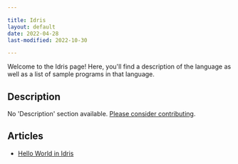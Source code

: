```yaml
---

title: Idris
layout: default
date: 2022-04-28
last-modified: 2022-10-30

---
```


Welcome to the Idris page! Here, you'll find a description of the language as well as a list of sample programs in that language.

## Description

No 'Description' section available. [Please consider contributing](https://github.com/TheRenegadeCoder/sample-programs-website).

## Articles

- [Hello World in Idris](https://sampleprograms.io/projects/hello-world/idris)
